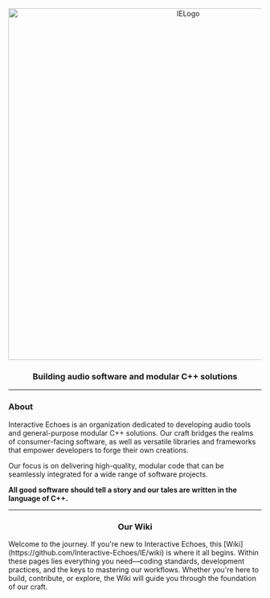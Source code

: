 <div align="center">
  <picture>
    <source media="(prefers-color-scheme: light)" srcset="https://github.com/mozahzah/IECore/raw/master/Resources/IE-Brand-Kit/IE-Logo-Banner-Alt-NoBg.png?">
    <source media="(prefers-color-scheme: dark)" srcset="https://github.com/mozahzah/IECore/raw/master/Resources/IE-Brand-Kit/IE-Logo-Banner-NoBg.png?">
  <img alt="IELogo" width="700">
  </picture>
  <h3>
   Building audio software and modular C++ solutions
  </h3>
</div>

---
### About

Interactive Echoes is an organization dedicated to developing audio tools and general-purpose modular C++ solutions. Our craft bridges the realms of consumer-facing software, as well as versatile libraries and frameworks that empower developers to forge their own creations.

Our focus is on delivering high-quality, modular code that can be seamlessly integrated for a wide range of software projects.

**All good software should tell a story and our tales are written in the language of C++.**

---

<h3 align="center">
   Our Wiki
</h3>
Welcome to the journey. If you're new to Interactive Echoes, this [Wiki](https://github.com/Interactive-Echoes/IE/wiki) is where it all begins. Within these pages lies everything you need—coding standards, development practices, and the keys to mastering our workflows. Whether you're here to build, contribute, or explore, the Wiki will guide you through the foundation of our craft.
